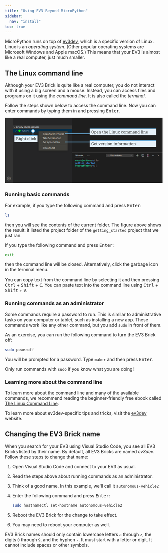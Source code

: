 ```yaml
---
title: "Using EV3 Beyond MicroPython"
sidebar:
  nav: "install"
toc: true
---
```


MicroPython runs on top of [ev3dev], which is a specific version of
Linux. Linux is an *operating system*. (Other popular operating
systems are Microsoft Windows and Apple macOS.) This means that your EV3 is
almost like a real computer, just much smaller.

## The Linux command line

Although your EV3 Brick is quite like a real computer, you do not interact with
it using a big screen and a mouse. Instead, you can access files and programs
on it using the *command line*. It is also called the *terminal*.

Follow the steps shown below to access the command line. Now
you can enter commands by typing them in and pressing <kbd>Enter</kbd>.

![screenshot of terminal label](/assets/images/terminal_label.png)

### Running basic commands

For example, if you type the following command and press <kbd>Enter</kbd>:

```sh
ls
```

then you will see the contents of the current folder. The figure above
shows the result: it listed the project folder of the `getting_started`
project that we just ran.

If you type the following command and press <kbd>Enter</kbd>:

```sh
exit
```

then the command line will be closed. Alternatively, click the garbage icon
in the terminal menu.

You can copy text from the command line by selecting it and
then pressing <kbd>Ctrl</kbd> + <kbd>Shift</kbd> + <kbd>C</kbd>.
You can paste text into the command line
using <kbd>Ctrl</kbd> + <kbd>Shift</kbd> + <kbd>V</kbd>.

### Running commands as an administrator

Some commands require a password to run. This is similar to administrative
tasks on your computer or tablet, such as installing a new app. These commands
work like any other command, but you add `sudo` in front of
them.

As an exercise, you can run the following command to turn the EV3 Brick off:

```sh
sudo poweroff
```

You will be prompted for a password. Type `maker` and then press <kbd>Enter</kbd>.

Only run commands with `sudo` if you know what you are doing!

### Learning more about the command line

To learn more about the command line and many of the available commands, we
recommend reading the beginner-friendly free ebook
called [The Linux Command Line][tlcl].

To learn more about ev3dev-specific tips and tricks, visit the [ev3dev] website.

## Changing the EV3 Brick name

When you search for your EV3 using Visual Studio Code, you see all EV3 Bricks
listed by their name. By default, all EV3 Bricks are named *ev3dev*. Follow
these steps to change that name:

   1. Open Visual Studio Code and connect to your EV3 as usual.
   2. Read the steps above about running commands as an administrator.
   3. Think of a good name. In this example, we'll
      call it `autonomous-vehicle2`
   4. Enter the following command and press <kbd>Enter</kbd>:

      ```sh
      sudo hostnamectl set-hostname autonomous-vehicle2
      ```

   6. Reboot the EV3 Brick for the change to take effect.
   7. You may need to reboot your computer as well.

EV3 Brick names should only contain lowercase letters `a` through `z`,
the digits `0` through `9`, and the hyphen `-`. It must start with a
letter or digit. It cannot include spaces or other symbols.

[ev3dev]: https://www.ev3dev.org/
[tlcl]: http://linuxcommand.org/tlcl.php
